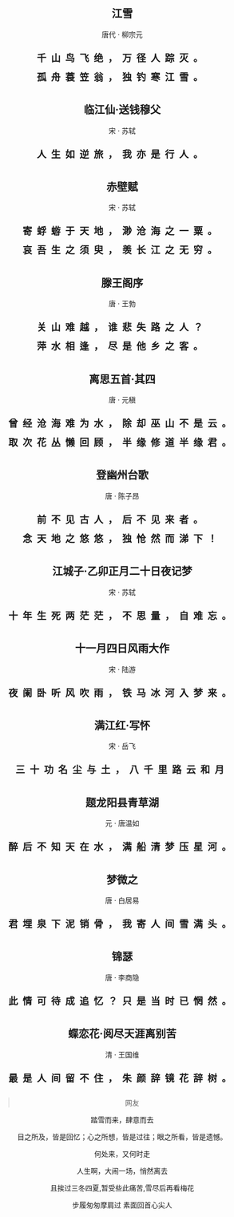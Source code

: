 <div style="text-align: center;">

## 江雪
唐代 · 柳宗元
<pre style="font-size: 19px;
    letter-spacing: .5em;
    background-color: transparent;
    line-height: 2em;
    font-weight: 600;">
千山鸟飞绝，万径人踪灭。
孤舟蓑笠翁，独钓寒江雪。
</pre>

## 临江仙·送钱穆父
宋 · 苏轼
<pre style="font-size: 19px;
    letter-spacing: .5em;
    background-color: transparent;
    line-height: 2em;
    font-weight: 600;">
人生如逆旅，我亦是行人。
</pre>

## 赤壁赋
宋 · 苏轼  
<pre style="font-size: 19px;
    letter-spacing: .5em;
    background-color: transparent;
    line-height: 2em;
    font-weight: 600;">
寄蜉蝣于天地，渺沧海之一粟。
哀吾生之须臾，羡长江之无穷。
</pre>

## 滕王阁序
唐 · 王勃
<pre style="font-size: 19px;
    letter-spacing: .5em;
    background-color: transparent;
    line-height: 2em;
    font-weight: 600;">
关山难越，谁悲失路之人？
萍水相逢，尽是他乡之客。
</pre>

## 离思五首·其四
唐 · 元稹 
<pre style="font-size: 19px;
    letter-spacing: .5em;
    background-color: transparent;
    line-height: 2em;
    font-weight: 600;">
曾经沧海难为水，除却巫山不是云。
取次花丛懒回顾，半缘修道半缘君。
</pre>


## 登幽州台歌
唐 · 陈子昂 
<pre style="font-size: 19px;
    letter-spacing: .5em;
    background-color: transparent;
    line-height: 2em;
    font-weight: 600;">
前不见古人，后不见来者。
念天地之悠悠，独怆然而涕下！
</pre>


## 江城子·乙卯正月二十日夜记梦
宋 · 苏轼 
<pre style="font-size: 19px;
    letter-spacing: .5em;
    background-color: transparent;
    line-height: 2em;
    font-weight: 600;">
十年生死两茫茫，不思量，自难忘。
</pre>



## 十一月四日风雨大作
宋 · 陆游
<pre style="font-size: 19px;
    letter-spacing: .5em;
    background-color: transparent;
    line-height: 2em;
    font-weight: 600;">
夜阑卧听风吹雨，铁马冰河入梦来。
</pre>



## 满江红·写怀
宋 · 岳飞  
<pre style="font-size: 19px;
    letter-spacing: .5em;
    background-color: transparent;
    line-height: 2em;
    font-weight: 600;">
三十功名尘与土，八千里路云和月
</pre>


## 题龙阳县青草湖
元 · 唐温如 
<pre style="font-size: 19px;
    letter-spacing: .5em;
    background-color: transparent;
    line-height: 2em;
    font-weight: 600;">
醉后不知天在水，满船清梦压星河。
</pre>


## 梦微之
唐 · 白居易 
<pre style="font-size: 19px;
    letter-spacing: .5em;
    background-color: transparent;
    line-height: 2em;
    font-weight: 600;">
君埋泉下泥销骨，我寄人间雪满头。
</pre>

## 锦瑟
唐 · 李商隐 
<pre style="font-size: 19px;
    letter-spacing: .5em;
    background-color: transparent;
    line-height: 2em;
    font-weight: 600;">
此情可待成追忆？只是当时已惘然。
</pre>

## 蝶恋花·阅尽天涯离别苦
清 · 王国维  
<pre style="font-size: 19px;
    letter-spacing: .5em;
    background-color: transparent;
    line-height: 2em;
    font-weight: 600;">
最是人间留不住，朱颜辞镜花辞树。
</pre>



> 网友

踏雪而来，肆意而去

目之所及，皆是回忆；心之所想，皆是过往；眼之所看，皆是遗憾。

何处来，又何时走

人生啊，大闹一场，悄然离去

且挨过三冬四夏,暂受些此痛苦,雪尽后再看梅花

步履匆匆摩肩过 素面回首心尖人
</div>
